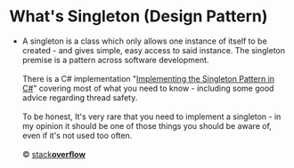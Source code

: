# What's Singleton (Design Pattern)
- A singleton is a class which only allows one instance of itself to be created - and gives simple, easy access to said instance. The singleton premise is a pattern across software development.<br/><br/>There is a C# implementation "[Implementing the Singleton Pattern in C#](https://csharpindepth.com/Articles/Singleton)" covering most of what you need to know - including some good advice regarding thread safety.<br/><br/>To be honest, It's very rare that you need to implement a singleton - in my opinion it should be one of those things you should be aware of, even if it's not used too often.<br/><br/>© [stack**overflow**](https://stackoverflow.com/a/2155713)